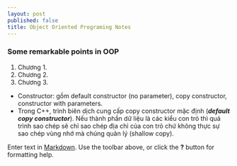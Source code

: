 ```yaml
---
layout: post
published: false
title: Object Oriented Programing Notes
---
```

### Some remarkable points in OOP
1. Chương 1.
2. Chương 2. 
3. Chương 3.
- Constructor: gồm default constructor (no parameter), copy constructor, constructor with parameters.
- Trong C++, trình biên dịch cung cấp copy constructor mặc định (***default copy constructor***). Nếu thành phần dữ liệu là các kiểu con trỏ thì quá trình sao chép sẽ chỉ sao chép địa chỉ của con trỏ chứ không thực sự sao chép vùng nhớ mà chúng quản lý (shallow copy).

Enter text in [Markdown](http://daringfireball.net/projects/markdown/). Use the toolbar above, or click the **?** button for formatting help.
